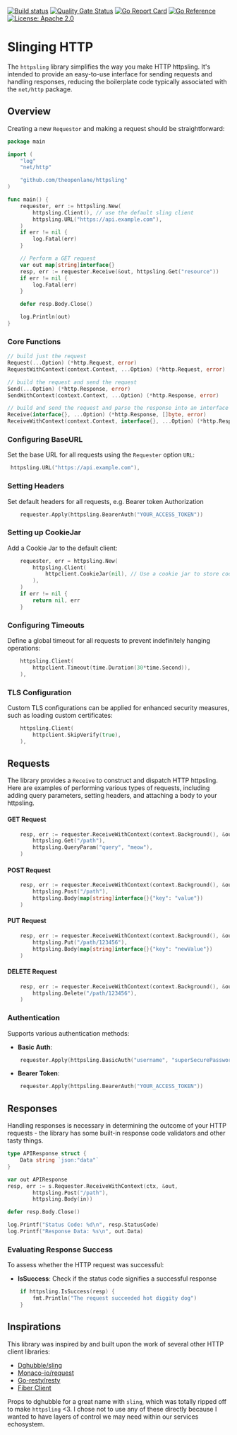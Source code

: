 [![Build status](https://badge.buildkite.com/f74a461120ffcadbf7796d5aac8ae8c03a1cbcfda142220074.svg)](https://buildkite.com/theopenlane/httpsling)
[![Quality Gate Status](https://sonarcloud.io/api/project_badges/measure?project=theopenlane_httpsling&metric=alert_status)](https://sonarcloud.io/summary/new_code?id=theopenlane_httpsling)
[![Go Report Card](https://goreportcard.com/badge/github.com/theopenlane/httpsling)](https://goreportcard.com/report/github.com/theopenlane/httpsling)
[![Go Reference](https://pkg.go.dev/badge/github.com/theopenlane/httpsling.svg)](https://pkg.go.dev/github.com/theopenlane/httpsling)
[![License: Apache 2.0](https://img.shields.io/badge/License-Apache2.0-brightgreen.svg)](https://opensource.org/licenses/Apache-2.0)


# Slinging HTTP

The `httpsling` library simplifies the way you make HTTP httpsling. It's intended to provide an easy-to-use interface for sending requests and handling responses, reducing the boilerplate code typically associated with the `net/http` package.

## Overview

Creating a new `Requestor` and making a request should be straightforward:

```go
package main

import (
	"log"
	"net/http"

	"github.com/theopenlane/httpsling"
)

func main() {
	requester, err := httpsling.New(
		httpsling.Client(), // use the default sling client
		httpsling.URL("https://api.example.com"),
	)
	if err != nil {
		log.Fatal(err)
	}

	// Perform a GET request
	var out map[string]interface{}
	resp, err := requester.Receive(&out, httpsling.Get("resource"))
	if err != nil {
		log.Fatal(err)
	}

	defer resp.Body.Close()

	log.Println(out)
}
```

### Core Functions

```go
// build just the request
Request(...Option) (*http.Request, error)
RequestWithContext(context.Context, ...Option) (*http.Request, error)

// build the request and send the request
Send(...Option) (*http.Response, error)
SendWithContext(context.Context, ...Option) (*http.Response, error)

// build and send the request and parse the response into an interface
Receive(interface{}, ...Option) (*http.Response, []byte, error)
ReceiveWithContext(context.Context, interface{}, ...Option) (*http.Response, error)
```

### Configuring BaseURL

Set the base URL for all requests using the `Requester` option `URL`:

```go
 httpsling.URL("https://api.example.com"),
```

### Setting Headers

Set default headers for all requests, e.g. Bearer token Authorization

```go
    requester.Apply(httpsling.BearerAuth("YOUR_ACCESS_TOKEN"))
```

### Setting up CookieJar

Add a Cookie Jar to the default client:

```go
    requester, err = httpsling.New(
        httpsling.Client(
            httpclient.CookieJar(nil), // Use a cookie jar to store cookies
        ),
    )
    if err != nil {
        return nil, err
    }
```

### Configuring Timeouts

Define a global timeout for all requests to prevent indefinitely hanging operations:

```go
    httpsling.Client(
        httpclient.Timeout(time.Duration(30*time.Second)),
    ),
```

### TLS Configuration

Custom TLS configurations can be applied for enhanced security measures, such as loading custom certificates:

```go
    httpsling.Client(
        httpclient.SkipVerify(true),
    ),
```

## Requests

The library provides a `Receive` to construct and dispatch HTTP httpsling. Here are examples of performing various types of requests, including adding query parameters, setting headers, and attaching a body to your httpsling.

#### GET Request

```go
    resp, err := requester.ReceiveWithContext(context.Background(), &out,
        httpsling.Get("/path"),
        httpsling.QueryParam("query", "meow"),
    )
```

#### POST Request

```go
    resp, err := requester.ReceiveWithContext(context.Background(), &out,
        httpsling.Post("/path"),
        httpsling.Body(map[string]interface{}{"key": "value"})
    )
```

#### PUT Request

```go
    resp, err := requester.ReceiveWithContext(context.Background(), &out,
        httpsling.Put("/path/123456"),
        httpsling.Body(map[string]interface{}{"key": "newValue"})
    )
```

#### DELETE Request

```go
    resp, err := requester.ReceiveWithContext(context.Background(), &out,
        httpsling.Delete("/path/123456"),
    )
```

### Authentication

Supports various authentication methods:

- **Basic Auth**:

```go
    requester.Apply(httpsling.BasicAuth("username", "superSecurePassword!"))
```

- **Bearer Token**:

```go
    requester.Apply(httpsling.BearerAuth("YOUR_ACCESS_TOKEN"))
```

## Responses

Handling responses is necessary in determining the outcome of your HTTP requests - the library has some built-in response code validators and other tasty things.

```go
type APIResponse struct {
    Data string `json:"data"`
}

var out APIResponse
resp, err := s.Requester.ReceiveWithContext(ctx, &out,
		httpsling.Post("/path"),
		httpsling.Body(in))

defer resp.Body.Close()

log.Printf("Status Code: %d\n", resp.StatusCode)
log.Printf("Response Data: %s\n", out.Data)
```

### Evaluating Response Success

To assess whether the HTTP request was successful:

- **IsSuccess**: Check if the status code signifies a successful response

```go
    if httpsling.IsSuccess(resp) {
        fmt.Println("The request succeeded hot diggity dog")
    }
```

## Inspirations

This library was inspired by and built upon the work of several other HTTP client libraries:

- [Dghubble/sling](https://github.com/dghubble/sling)
- [Monaco-io/request](https://github.com/monaco-io/request)
- [Go-resty/resty](https://github.com/go-resty/resty)
- [Fiber Client](https://github.com/gofiber/fiber)

Props to dghubble for a great name with `sling`, which was totally ripped off to make `httpsling` <3. I chose not to use any of these directly because I wanted to have layers of control we may need within our services echosystem.